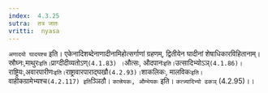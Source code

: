 ```yaml
---
index:  4.3.25
sutra:  तत्र जातः
vritti:  nyasa
---
```


`अणादयो घादयश्च` इति। एकेनादिशब्देनाणादीनामिहोत्सर्गाणां ग्रहणम्, द्वितीयेन घादीनां शेषाधिकारविहितानाम्। स्रौघ्नः,माथुरः` इति। `प्राग्दीदीव्यतोऽण्` (4.1.83) । `औत्सः, औदपानः` इति। `उत्सादिभ्योऽञ्` (4.1.86)। `राष्ट्रियः,अवारपारीणः` इति। `राष्ट्रावारपाराद्घखौ` (4.2.93)। `शाकलिकः, मालविकः` इति। `वाहीकग्रामेभ्यश्च` (4.2.117) इति `ञ्ञिठौ। `कात्त्रेयकः, औम्भेयकः` इति। `कत्त्र्यादिभ्यो ढकञ्` (4.2.95)।।

